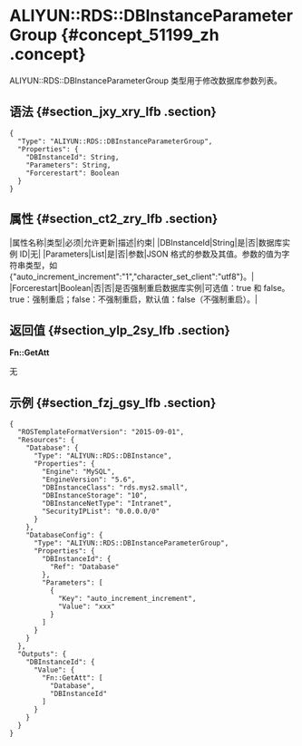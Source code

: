 # ALIYUN::RDS::DBInstanceParameterGroup {#concept_51199_zh .concept}

ALIYUN::RDS::DBInstanceParameterGroup 类型用于修改数据库参数列表。

## 语法 {#section_jxy_xry_lfb .section}

``` {#codeblock_efu_1eq_p6u .language-json}
{
  "Type": "ALIYUN::RDS::DBInstanceParameterGroup",
  "Properties": {
    "DBInstanceId": String,
    "Parameters": String,
    "Forcerestart": Boolean
  }
}
```

## 属性 {#section_ct2_zry_lfb .section}

|属性名称|类型|必须|允许更新|描述|约束|
|DBInstanceId|String|是|否|数据库实例 ID|无|
|Parameters|List|是|否|参数|JSON 格式的参数及其值。参数的值为字符串类型，如\{"auto\_increment\_increment":"1","character\_set\_client":"utf8"\}。|
|Forcerestart|Boolean|否|否|是否强制重启数据库实例|可选值：true 和 false。 true：强制重启；false：不强制重启，默认值：false（不强制重启）。|

## 返回值 {#section_ylp_2sy_lfb .section}

**Fn::GetAtt**

无

## 示例 {#section_fzj_gsy_lfb .section}

``` {#codeblock_efu_1eq_p6u .language-json}
{
  "ROSTemplateFormatVersion": "2015-09-01",
  "Resources": {
    "Database": {
      "Type": "ALIYUN::RDS::DBInstance",
      "Properties": {
        "Engine": "MySQL",
        "EngineVersion": "5.6",
        "DBInstanceClass": "rds.mys2.small",
        "DBInstanceStorage": "10",
        "DBInstanceNetType": "Intranet",
        "SecurityIPList": "0.0.0.0/0"
      }
    },
    "DatabaseConfig": {
      "Type": "ALIYUN::RDS::DBInstanceParameterGroup",
      "Properties": {
        "DBInstanceId": {
          "Ref": "Database"
        },
        "Parameters": [
          {
            "Key": "auto_increment_increment",
            "Value": "xxx"
          }
        ]
      }
    }
  },
  "Outputs": {
    "DBInstanceId": {
      "Value": {
        "Fn::GetAtt": [
          "Database",
          "DBInstanceId"
        ]
      }
    }
  }
}
```

